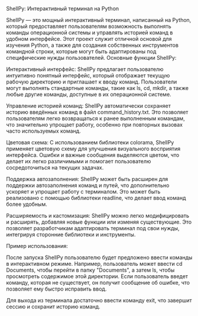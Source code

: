 ShellPy: Интерактивный терминал на Python

ShellPy — это мощный интерактивный терминал, написанный на Python, который предоставляет пользователям возможность выполнять команды операционной системы и управлять историей команд в удобном интерфейсе. Этот проект служит отличной основой для изучения Python, а также для создания собственных инструментов командной строки, которые могут быть адаптированы под специфические нужды пользователей.
Основные функции ShellPy:

  Интерактивный интерфейс:
  ShellPy предлагает пользователю интуитивно понятный интерфейс, который отображает текущую рабочую директорию и приглашает к вводу команд. Пользователи могут выполнять стандартные команды, такие как ls, cd, mkdir, а также любые другие команды, доступные в их операционной системе.

  Управление историей команд:
  ShellPy автоматически сохраняет историю введённых команд в файл command_history.txt. Это позволяет пользователям легко возвращаться к ранее выполненным командам, что значительно упрощает работу, особенно при повторных вызовах часто используемых команд.

  Цветовая схема:
  С использованием библиотеки colorama, ShellPy применяет цветовую схему для улучшения визуального восприятия интерфейса. Ошибки и важные сообщения выделяются цветом, что делает их легко различимыми и помогает пользователю сосредоточиться на текущих задачах.

  Поддержка автозаполнения:
  ShellPy может быть расширен для поддержки автозаполнения команд и путей, что дополнительно ускоряет и упрощает работу с терминалом. Это может быть реализовано с помощью библиотеки readline, что делает ввод команд более удобным.

  Расширяемость и кастомизация:
  ShellPy можно легко модифицировать и расширять, добавляя новые функции или изменяя существующие. Это позволяет разработчикам адаптировать терминал под свои нужды, интегрируя сторонние библиотеки и инструменты.

Пример использования:

После запуска ShellPy пользователю будет предложено ввести команды в интерактивном режиме. Например, пользователь может ввести cd Documents, чтобы перейти в папку "Documents", а затем ls, чтобы просмотреть содержимое этой директории. Если пользователь введет команду, которая не существует, он получит сообщение об ошибке, что позволяет ему быстро исправить ввод.

Для выхода из терминала достаточно ввести команду exit, что завершит сессию и сохранит историю команд.

